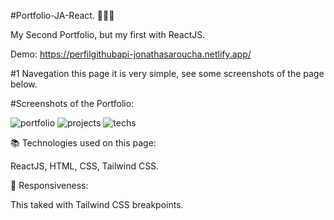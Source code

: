 #Portfolio-JA-React. 👨🏻‍💻 

My Second Portfolio, but my first with ReactJS.

Demo: https://perfilgithubapi-jonathasaroucha.netlify.app/

#1 Navegation this page it is very simple, see some screenshots of the page below.

#Screenshots of the Portfolio:

![portfolio](https://user-images.githubusercontent.com/77129503/191631397-6725e606-d596-4ae7-87f7-bfe49fa83315.jpg)
![projects](https://user-images.githubusercontent.com/77129503/191631456-eb15706d-ddb9-4e03-986d-58be59b57fc3.jpg)
![techs](https://user-images.githubusercontent.com/77129503/191631475-c0dab1d6-c3b1-46ee-8abc-951d0b53c9f0.jpg)


📚 Technologies used on this page:

ReactJS,
HTML,
CSS,
Tailwind CSS.

📱 Responsiveness:

This taked with Tailwind CSS breakpoints.
